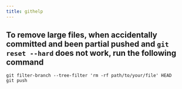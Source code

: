 ```yaml
---
title: githelp
---
```


## To remove large files, when accidentally committed and been partial pushed and `git reset --hard` does not work, run the following command 
```shell 
git filter-branch --tree-filter 'rm -rf path/to/your/file' HEAD
git push
```
##
